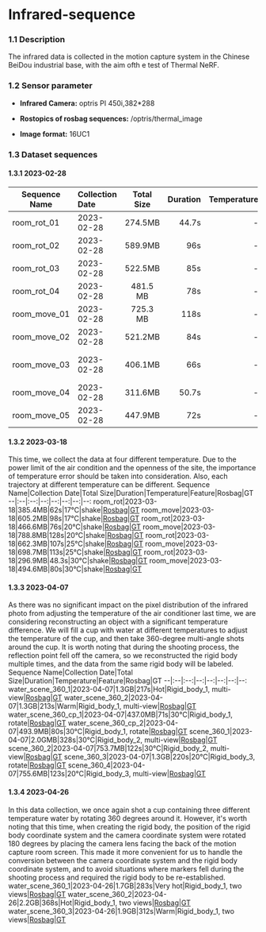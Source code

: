 # Infrared-sequence

### 1.1 Description
The infrared data is collected in the motion capture system in the Chinese BeiDou industrial base, with the aim ofth e test of Thermal NeRF.

### 1.2 Sensor parameter
* **Infrared Camera:** optris PI 450i,382*288

* **Rostopics of rosbag sequences:** /optris/thermal_image

* **Image format:** 16UC1




### 1.3 Dataset sequences

#### 1.3.1 2023-02-28
Sequence Name|Collection Date|Total Size|Duration|Temperature|Feature|Rosbag|GT
--|:--|:--:|--:|--:|--:|--:|--:
room_rot_01|2023-02-28|274.5MB|44.7s|-|shake|[Rosbag](https://sjtueducn-my.sharepoint.com/:u:/g/personal/coulson_tx_sjtu_edu_cn/ERnfNCf2R3RAlXIuMdNW8eABEoUP7zsKeAvDnvaL_VcaRw?e=HwWNDU)|[GT](https://sjtueducn-my.sharepoint.com/:x:/g/personal/coulson_tx_sjtu_edu_cn/EaJoXdPSRZFPgTK3B2hEbQ0BOHhU8iWSRhVFSoWuXqgIkg?e=IbjAYq)
room_rot_02|2023-02-28|589.9MB|96s|-|slow|[Rosbag](https://sjtueducn-my.sharepoint.com/:u:/g/personal/coulson_tx_sjtu_edu_cn/ETDqc-28FFRFgdvmFoEABIcBYhj0_uonFGCWWvHDiOBz8A?e=zi6esA)|[GT](https://sjtueducn-my.sharepoint.com/:x:/g/personal/coulson_tx_sjtu_edu_cn/EcaH-4faydFMvWmT2P_FMOoBqRv4QWyFbgSTe2NO9x8SJQ?e=gVnYO1)
room_rot_03|2023-02-28|522.5MB|85s|-|shake, dynamic|[Rosbag](https://sjtueducn-my.sharepoint.com/:u:/g/personal/coulson_tx_sjtu_edu_cn/EXgRV72Es_9NtOfkCGpgIeABoiUMs6MIRLlf5vSIE-gsXA?e=hDAIWH)|[GT](https://sjtueducn-my.sharepoint.com/:x:/g/personal/coulson_tx_sjtu_edu_cn/EZ5GOAi-9QlPkqY_ALIvvjYBYBGEVXnxHVTNasP4hwXXTA?e=Ooozmr)
room_rot_04|2023-02-28|481.5 MB|78s|-|slow, static|[Rosbag](https://sjtueducn-my.sharepoint.com/:u:/g/personal/coulson_tx_sjtu_edu_cn/EXcJdmI2o2BBgbf_m4W-QFcBDByHVZ8oXUyt18eezmYf5Q?e=lc3B8o)|[GT](https://sjtueducn-my.sharepoint.com/:x:/g/personal/coulson_tx_sjtu_edu_cn/EafdmR43-g5Hp1jluj3_vk8Btva9kOJCuv1YnvQTWGwFaQ?e=pgMWvr)
room_move_01|2023-02-28|725.3 MB|118s|-|by car|[Rosbag](https://sjtueducn-my.sharepoint.com/:u:/g/personal/coulson_tx_sjtu_edu_cn/ERbolVI1Z6ZPhN1My8KaGz4BESCbGcNSiDSp8piXpEz8Iw)|[GT](https://sjtueducn-my.sharepoint.com/:x:/g/personal/coulson_tx_sjtu_edu_cn/EWY3buKCnnFGrSXEsfuUEuIBiTCqUSXe7qAIj74c8vv-xA?e=Jatrd9)
room_move_02|2023-02-28|521.2MB|84s|-|shake, rapid|[Rosbag](https://sjtueducn-my.sharepoint.com/:u:/g/personal/coulson_tx_sjtu_edu_cn/EUFgMiMz5ZtNi9j_bgXlCXgBD-xJ6tlUOZIzb7ocGDzpmQ?e=aSaH66)|[GT](https://sjtueducn-my.sharepoint.com/:x:/g/personal/coulson_tx_sjtu_edu_cn/EeWgRcbeErlPnB0iOxT7dHUBuA9c_i6pMJfU3S64fX_lMQ?e=lHaTlr)
room_move_03|2023-02-28|406.1MB|66s|-|shake, slow, slope|[Rosbag](https://sjtueducn-my.sharepoint.com/:u:/g/personal/coulson_tx_sjtu_edu_cn/EUFgMiMz5ZtNi9j_bgXlCXgBD-xJ6tlUOZIzb7ocGDzpmQ?e=OUGI8K)|[GT](https://sjtueducn-my.sharepoint.com/:x:/g/personal/coulson_tx_sjtu_edu_cn/Ea0uxFsPo-pJikAYpVpWYMMBLMWz5rkP2RQ9FyvxeduXmw?e=xLxmbN)
room_move_04|2023-02-28|311.6MB|50.7s|-|shake, dynamic|[Rosbag](https://sjtueducn-my.sharepoint.com/:u:/g/personal/coulson_tx_sjtu_edu_cn/EYSLlbVixdZKtLE5wKYBln8BiLKbhiBkI5wZVT_HWvmpoA?e=isTKIU)|[GT](https://sjtueducn-my.sharepoint.com/:x:/g/personal/coulson_tx_sjtu_edu_cn/Ee6u8OPhGyNHmHuvxFDFMX8BYwE_4pNoxgh6onqxXBIR-A?e=4Ab6N1)
room_move_05|2023-02-28|447.9MB|72s|-|shake, dynamic|[Rosbag](https://sjtueducn-my.sharepoint.com/:u:/g/personal/coulson_tx_sjtu_edu_cn/ERe5YqjwDnJIvdnl8YzQDRwBVTDHXYSpDZKX5TQ4JLtKFg?e=9xuguh)|[GT](https://sjtueducn-my.sharepoint.com/:x:/g/personal/coulson_tx_sjtu_edu_cn/ETYwn_29AAZCjRnWsWT07SwBKNInpR2vyHgcfPJqv9ueLA?e=Q7TaPz)

#### 1.3.2 2023-03-18
This time, we collect the data at four different temperature. Due to the power limit of the air condition and the openness of the site, the importance of temperature error should be taken into consideration. Also, each trajectory at different temperature can be different.
Sequence Name|Collection Date|Total Size|Duration|Temperature|Feature|Rosbag|GT
--|:--|:--:|--:|--:|--:|--:|--:
room_rot|2023-03-18|385.4MB|62s|17°C|shake|[Rosbag](https://sjtueducn-my.sharepoint.com/:u:/g/personal/coulson_tx_sjtu_edu_cn/EXAvRSdFCYpFio2Y8szgUmcBOinfJJbl__nn3QHgC8tXig?e=oUQJV5)|[GT](https://sjtueducn-my.sharepoint.com/:x:/g/personal/coulson_tx_sjtu_edu_cn/EU2Z0gHpjcdCiWmRqkCIgAgB0R8Dnxw00ukLwnpAMLw3Dg?e=wxC7nf)
room_move|2023-03-18|605.2MB|98s|17°C|shake|[Rosbag](https://sjtueducn-my.sharepoint.com/:u:/g/personal/coulson_tx_sjtu_edu_cn/EZ074Zyq6-VBhfCARjQwP5sBBiANtwbzsjDH75E6hIAkuA?e=vna3tx)|[GT](https://sjtueducn-my.sharepoint.com/:x:/g/personal/coulson_tx_sjtu_edu_cn/EdVdZHjbNNpHgijtciT67YIB_nzFSBkwH-3pkQuJCLWOzA?e=Agz51p)
room_rot|2023-03-18|466.6MB|76s|20°C|shake|[Rosbag](https://sjtueducn-my.sharepoint.com/:u:/g/personal/coulson_tx_sjtu_edu_cn/EWKQ-0T0lU5KrYO-7IutAfAB0xDevq7dZJB6gvoI_8MSDA?e=NtgTaO)|[GT](https://sjtueducn-my.sharepoint.com/:x:/g/personal/coulson_tx_sjtu_edu_cn/EdHGe7mT5tpOsC6JxpLtGrQB7zQFJUbUJbYlnxEMMyRe_Q?e=N6st42)
room_move|2023-03-18|788.8MB|128s|20°C|shake|[Rosbag](https://sjtueducn-my.sharepoint.com/:u:/g/personal/coulson_tx_sjtu_edu_cn/Ed-jYungoxJMsJNmxCNGx94BCfnehl_RQ-wpJ3BYlTmNYQ?e=MqqLTK)|[GT](https://sjtueducn-my.sharepoint.com/:x:/g/personal/coulson_tx_sjtu_edu_cn/EUCV__RNowFEnpcu36uMIMUBJu7YEfJRsURXECOpVZvvLA?e=X6Dh0l)
room_rot|2023-03-18|662.3MB|107s|25°C|shake|[Rosbag](https://sjtueducn-my.sharepoint.com/:u:/g/personal/coulson_tx_sjtu_edu_cn/ESC9P_icF0JIrOU1e7KlTckBmmFHzQ3JiyPrYyQYQAAiZg?e=altpZQ)|[GT](https://sjtueducn-my.sharepoint.com/:x:/g/personal/coulson_tx_sjtu_edu_cn/EUv7EFXrFPdKqblO7v2RAlMBTZkHWzH-mJjkQxC7PzEN_A?e=8zRLdI)
room_move|2023-03-18|698.7MB|113s|25°C|shake|[Rosbag](https://sjtueducn-my.sharepoint.com/:u:/g/personal/coulson_tx_sjtu_edu_cn/EbTrCU4bv-BKo5eGVB1Y_5kBfKS0kQhqfmfDnh3YM_8IzA?e=nch4bZ)|[GT](https://sjtueducn-my.sharepoint.com/:x:/g/personal/coulson_tx_sjtu_edu_cn/ERupQxaqBz1OqUnuBv_1RA8BWNNg_tKY6RmdEhLEIsWS2Q?e=oyT2O7)
room_rot|2023-03-18|296.9MB|48.3s|30°C|shake|[Rosbag](https://sjtueducn-my.sharepoint.com/:u:/g/personal/coulson_tx_sjtu_edu_cn/ETWk_enIKahPvl2arxW7W04BfapxRIm9tBeXRNED0TFISQ?e=hFekFH)|[GT](https://sjtueducn-my.sharepoint.com/:x:/g/personal/coulson_tx_sjtu_edu_cn/EeG45rBR9CtKm7YJ9dSeioIBL0Hh7QIFXqAy-I4GK6efHQ?e=Cx1erC)
room_move|2023-03-18|494.6MB|80s|30°C|shake|[Rosbag](https://sjtueducn-my.sharepoint.com/:u:/g/personal/coulson_tx_sjtu_edu_cn/Ee9MMNdDdydAo6k7CiWN4KcB5ZoEqUNWkia5Emj8Zs3jog?e=MdrI35)|[GT](https://sjtueducn-my.sharepoint.com/:x:/g/personal/coulson_tx_sjtu_edu_cn/EVmcxoUDPntCqyLG_HF1T-QBuwyh-DRwMkX17e945yY8pw?e=HrYiaT)

#### 1.3.3 2023-04-07
As there was no significant impact on the pixel distribution of the infrared photo from adjusting the temperature of the air conditioner last time, we are considering reconstructing an object with a significant temperature difference. We will fill a cup with water at different temperatures to adjust the temperature of the cup, and then take 360-degree multi-angle shots around the cup. It is worth noting that during the shooting process, the reflection point fell off the camera, so we reconstructed the rigid body multiple times, and the data from the same rigid body will be labeled.
Sequence Name|Collection Date|Total Size|Duration|Temperature|Feature|Rosbag|GT
--|:--|:--:|--:|--:|--:|--:|--:
water_scene_360_1|2023-04-07|1.3GB|217s|Hot|Rigid_body_1, multi-view|[Rosbag](https://sjtueducn-my.sharepoint.com/:u:/g/personal/coulson_tx_sjtu_edu_cn/Ebo3Pvh61ztDnW__6L26riABnzJV-1q424lESWVEtyzqAg?e=CwgKvv)|[GT](https://sjtueducn-my.sharepoint.com/:x:/g/personal/coulson_tx_sjtu_edu_cn/EUQ9z07oqLxDlTBylWet1WMBNx1Ex-po93tcws3lFCipPg?e=4f4Ey2)
water_scene_360_2|2023-04-07|1.3GB|213s|Warm|Rigid_body_1, multi-view|[Rosbag](https://sjtueducn-my.sharepoint.com/:u:/g/personal/coulson_tx_sjtu_edu_cn/ETmDtapuMXNEoOLe0OOcOtsBZ7l7_ujsq8Qs79BrNEy_Jw?e=Ipsf8c)|[GT](https://sjtueducn-my.sharepoint.com/:x:/g/personal/coulson_tx_sjtu_edu_cn/EQbkGMblL1dFg-myMl0bk-cBi13LAlWVgGAynqCrbif-Mw?e=PTQltn)
water_scene_360_cp_1|2023-04-07|437.0MB|71s|30°C|Rigid_body_1, rotate|[Rosbag](https://sjtueducn-my.sharepoint.com/:u:/g/personal/coulson_tx_sjtu_edu_cn/ER3VCDB6ZaZNhWsbUceV9tABX9R92FNJomIVitD2PdMNgw?e=zItxpG)|[GT](https://sjtueducn-my.sharepoint.com/:x:/g/personal/coulson_tx_sjtu_edu_cn/ETP6LkrbS4xFvk-vqs8814EB3i8COiav4iDxoMBlKOVGDQ?e=THQuRV)
water_scene_360_cp_2|2023-04-07|493.9MB|80s|30°C|Rigid_body_1, rotate|[Rosbag](https://sjtueducn-my.sharepoint.com/:u:/g/personal/coulson_tx_sjtu_edu_cn/EVig6X84TQlMkyrk4mXnWtkBUbFwP4HbHHoP9b2CWCPC3A?e=VfK9Nt)|[GT](https://sjtueducn-my.sharepoint.com/:x:/g/personal/coulson_tx_sjtu_edu_cn/EQ3W-EbZrcdPjgRXesn5h4UBiIeo4DBbHJ2kzxrSE9tHhw?e=cIbe4w)
scene_360_1|2023-04-07|2.0GMB|328s|30°C|Rigid_body_2, multi-view|[Rosbag](https://sjtueducn-my.sharepoint.com/:u:/g/personal/coulson_tx_sjtu_edu_cn/EcV2lvfa3tRBuK79H4QiskIBKvcP1P8Q_BXn39hTnjQS-A?e=f5D1CH)|[GT](https://sjtueducn-my.sharepoint.com/:x:/g/personal/coulson_tx_sjtu_edu_cn/EZ0A5e2UQEhNsIRN9n1bDF4BmEK2tmeqGOx9w5WQ5Y34IA?e=8A2h7M)
scene_360_2|2023-04-07|753.7MB|122s|30°C|Rigid_body_2, multi-view|[Rosbag](https://sjtueducn-my.sharepoint.com/:u:/g/personal/coulson_tx_sjtu_edu_cn/EYaLE9SHpylLlw2ioPmUQFgB10OF5AGyenOjA9FFKnpC1Q?e=QR7hQf)|[GT](https://sjtueducn-my.sharepoint.com/:x:/g/personal/coulson_tx_sjtu_edu_cn/ESDLWx0JleBJjueexGM4s5IBcgz0g3ESiTkNZtBFU3pV_w?e=caRKHi)
scene_360_3|2023-04-07|1.3GB|220s|20°C|Rigid_body_3, rotate|[Rosbag](https://sjtueducn-my.sharepoint.com/:u:/g/personal/coulson_tx_sjtu_edu_cn/EQCE0kGp3vlFkEUd_u0vNsABp70WDJzR03iy8xhMtHm00A?e=UNpkAs)|[GT](https://sjtueducn-my.sharepoint.com/:x:/g/personal/coulson_tx_sjtu_edu_cn/EbCzOv4MLN9HkBJDQQ_G4fkBwnPtHvSQ2i3UyTjPfedwSQ?e=oB049s)
scene_360_4|2023-04-07|755.6MB|123s|20°C|Rigid_body_3, multi-view|[Rosbag](https://sjtueducn-my.sharepoint.com/:u:/g/personal/coulson_tx_sjtu_edu_cn/EeV9MXeaNNlOhLILP0RBpJEBXnqixkZ9u48jAZvjIWKaiw?e=dabqDs)|[GT](https://sjtueducn-my.sharepoint.com/:x:/g/personal/coulson_tx_sjtu_edu_cn/EUAaXjfMHGtKkjHL0xfoGXUBACahA3Bzwmmb6Abf5toCQg?e=8rbWev)

#### 1.3.4 2023-04-26
In this data collection, we once again shot a cup containing three different temperature water by rotating 360 degrees around it. However, it's worth noting that this time, when creating the rigid body, the position of the rigid body coordinate system and the camera coordinate system were rotated 180 degrees by placing the camera lens facing the back of the motion capture room screen. This made it more convenient for us to handle the conversion between the camera coordinate system and the rigid body coordinate system, and to avoid situations where markers fell during the shooting process and required the rigid body to be re-established.
water_scene_360_1|2023-04-26|1.7GB|283s|Very hot|Rigid_body_1, two views|[Rosbag](https://sjtueducn-my.sharepoint.com/:u:/g/personal/coulson_tx_sjtu_edu_cn/Eaw0uFPLYvNNvsbbfzK7Vh0BnkmyHd5m_NDTGjijoMCTTw?e=4Dj8fX)|[GT](https://sjtueducn-my.sharepoint.com/:x:/g/personal/coulson_tx_sjtu_edu_cn/EVYGJ9kqn-NHgN41nr7ciFQBKlZn16koUq6rhal5-CspGw?e=Wx3oUX)
water_scene_360_2|2023-04-26|2.2GB|368s|Hot|Rigid_body_1, two views|[Rosbag](https://sjtueducn-my.sharepoint.com/:u:/g/personal/coulson_tx_sjtu_edu_cn/Ed9c-mQ0oFJCnX2WtGfPpSkBdWpe2wbOEQr2Hf7eKBxNOA?e=Hq42ee)|[GT](https://sjtueducn-my.sharepoint.com/:x:/g/personal/coulson_tx_sjtu_edu_cn/ERVJjAF3K8pPoMM5gF_MZCQBXO538gxZY2FIwTsOHVW-Sw?e=5k8o7l)
water_scene_360_3|2023-04-26|1.9GB|312s|Warm|Rigid_body_1, two views|[Rosbag](https://sjtueducn-my.sharepoint.com/:u:/g/personal/coulson_tx_sjtu_edu_cn/EdwjLhGs8ZBEhpIGfKy8154B4kS5zUJI2V1Eb0h5gziXew?e=EE9Pgd)|[GT](https://sjtueducn-my.sharepoint.com/:x:/g/personal/coulson_tx_sjtu_edu_cn/EaWRh_EMBl5IuaqbAI4S5-cB4MQHydfft-vxgQJgjy8l1Q?e=9lcemg)





























